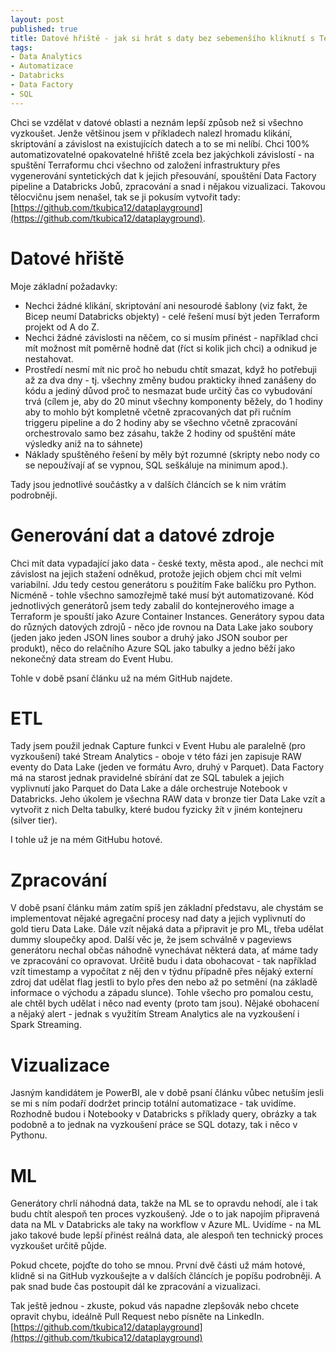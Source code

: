 ```yaml
---
layout: post
published: true
title: Datové hřiště - jak si hrát s daty bez sebemenšího kliknutí s Terraform a Azure
tags:
- Data Analytics
- Automatizace
- Databricks
- Data Factory
- SQL
---
```

Chci se vzdělat v datové oblasti a neznám lepší způsob než si všechno vyzkoušet. Jenže většinou jsem v příkladech nalezl hromadu klikání, skriptování a závislost na existujících datech a to se mi nelíbí. Chci 100% automatizovatelné opakovatelné hřiště zcela bez jakýchkoli závislostí - na spuštění Terraformu chci všechno od založení infrastruktury přes vygenerování syntetických dat k jejich přesouvání, spouštění Data Factory pipeline a Databricks Jobů, zpracování a snad i nějakou vizualizaci. Takovou tělocvičnu jsem nenašel, tak se ji pokusím vytvořit tady: [https://github.com/tkubica12/dataplayground](https://github.com/tkubica12/dataplayground).

# Datové hřiště
Moje základní požadavky:
- Nechci žádné klikání, skriptování ani nesourodé šablony (viz fakt, že Bicep neumí Databricks objekty) - celé řešení musí být jeden Terraform projekt od A do Z.
- Nechci žádné závislosti na něčem, co si musím přinést - například chci mít možnost mít poměrně hodně dat (říct si kolik jich chci) a odnikud je nestahovat.
- Prostředí nesmí mít nic proč ho nebudu chtít smazat, když ho potřebuji až za dva dny - tj. všechny změny budou prakticky ihned zanášeny do kódu a jediný důvod proč to nesmazat bude určitý čas co vybudování trvá (cílem je, aby do 20 minut všechny komponenty běžely, do 1 hodiny aby to mohlo být kompletně včetně zpracovaných dat při ručním triggeru pipeline a do 2 hodiny aby se všechno včetně zpracování orchestrovalo samo bez zásahu, takže 2 hodiny od spuštění máte výsledky aniž na to sáhnete)
- Náklady spuštěného řešení by měly být rozumné (skripty nebo nody co se nepoužívají ať se vypnou, SQL seškáluje na minimum apod.).

Tady jsou jednotlivé součástky a v dalších článcích se k nim vrátím podrobněji.

# Generování dat a datové zdroje
Chci mít data vypadající jako data - české texty, města apod., ale nechci mít závislost na jejich stažení odněkud, protože jejich objem chci mít velmi variabilní. Jdu tedy cestou generátoru s použitím Fake balíčku pro Python. Nicméně - tohle všechno samozřejmě také musí být automatizované. Kód jednotlivých generátorů jsem tedy zabalil do kontejnerového image a Terraform je spouští jako Azure Container Instances. Generátory sypou data do různých datových zdrojů - něco jde rovnou na Data Lake jako soubory (jeden jako jeden JSON lines soubor a druhý jako JSON soubor per produkt), něco do relačního Azure SQL jako tabulky a jedno běží jako nekonečný data stream do Event Hubu.

Tohle v době psaní článku už na mém GitHub najdete.

# ETL
Tady jsem použil jednak Capture funkci v Event Hubu ale paralelně (pro vyzkoušení) také Stream Analytics - oboje v této fázi jen zapisuje RAW eventy do Data Lake (jeden ve formátu Avro, druhý v Parquet). Data Factory má na starost jednak pravidelné sbírání dat ze SQL tabulek a jejich vyplivnutí jako Parquet do Data Lake a dále orchestruje Notebook v Databricks. Jeho úkolem je všechna RAW data v bronze tier Data Lake vzít a vytvořit z nich Delta tabulky, které budou fyzicky žít v jiném kontejneru (silver tier).

I tohle už je na mém GitHubu hotové.

# Zpracování
V době psaní článku mám zatím spíš jen základní představu, ale chystám se implementovat nějaké agregační procesy nad daty a jejich vyplivnutí do gold tieru Data Lake. Dále vzít nějaká data a připravit je pro ML, třeba udělat dummy sloupečky apod. Další věc je, že jsem schválně v pageviews generátoru nechal občas náhodně vynechávat některá data, ať máme tady ve zpracování co opravovat. Určitě budu i data obohacovat - tak například vzít timestamp a vypočítat z něj den v týdnu případně přes nějaký externí zdroj dat udělat flag jestli to bylo přes den nebo až po setmění (na základě informace o východu a západu slunce). Tohle všecho pro pomalou cestu, ale chtěl bych udělat i něco nad eventy (proto tam jsou). Nějaké obohacení a nějaký alert - jednak s využitím Stream Analytics ale na vyzkoušení i Spark Streaming.

# Vizualizace
Jasným kandidátem je PowerBI, ale v době psaní článku vůbec netuším jesli se mi s ním podaří dodržet princip totální automatizace - tak uvidíme. Rozhodně budou i Notebooky v Databricks s příklady query, obrázky a tak podobně a to jednak na vyzkoušení práce se SQL dotazy, tak i něco v Pythonu.

# ML
Generátory chrlí náhodná data, takže na ML se to opravdu nehodí, ale i tak budu chtít alespoň ten proces vyzkoušený. Jde o to jak napojím připravená data na ML v Databricks ale taky na workflow v Azure ML. Uvidíme - na ML jako takové bude lepší přinést reálná data, ale alespoň ten technický proces vyzkoušet určitě půjde.

Pokud chcete, pojďte do toho se mnou. První dvě části už mám hotové, klidně si na GitHub vyzkoušejte a v dalších článcích je popíšu podrobněji. A pak snad bude čas postoupit dál ke zpracování a vizualizaci.

Tak ještě jednou - zkuste, pokud vás napadne zlepšovák nebo chcete opravit chybu, ideálně Pull Request nebo písněte na LinkedIn.
[https://github.com/tkubica12/dataplayground](https://github.com/tkubica12/dataplayground)
